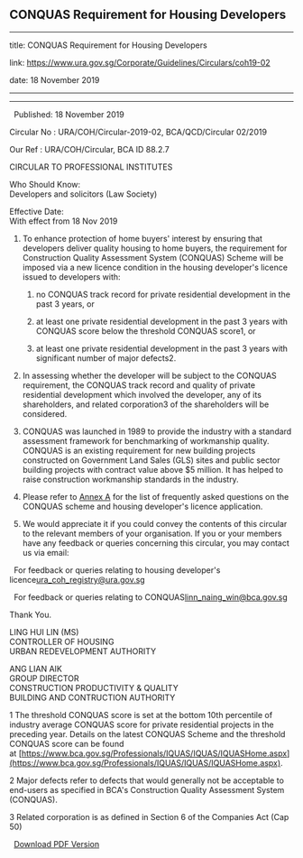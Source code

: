 ## CONQUAS Requirement for Housing Developers
---
title: CONQUAS Requirement for Housing Developers

link: https://www.ura.gov.sg/Corporate/Guidelines/Circulars/coh19-02

date: 18 November 2019

---

------------------------------------------

  Published: 18 November 2019

Circular No : URA/COH/Circular-2019-02, BCA/QCD/Circular 02/2019

Our Ref : URA/COH/Circular, BCA ID 88.2.7

  

CIRCULAR TO PROFESSIONAL INSTITUTES

  

Who Should Know:  
Developers and solicitors (Law Society)

  

Effective Date:  
With effect from 18 Nov 2019

  

1.  To enhance protection of home buyers' interest by ensuring that developers deliver quality housing to home buyers, the requirement for Construction Quality Assessment System (CONQUAS) Scheme will be imposed via a new licence condition in the housing developer's licence issued to developers with:  
      
    1.  no CONQUAS track record for private residential development in the past 3 years, or
      
    3.  at least one private residential development in the past 3 years with CONQUAS score below the threshold CONQUAS score1, or
      
    5.  at least one private residential development in the past 3 years with significant number of major defects2.
2.  In assessing whether the developer will be subject to the CONQUAS requirement, the CONQUAS track record and quality of private residential development which involved the developer, any of its shareholders, and related corporation3 of the shareholders will be considered.
  
4.  CONQUAS was launched in 1989 to provide the industry with a standard assessment framework for benchmarking of workmanship quality. CONQUAS is an existing requirement for new building projects constructed on Government Land Sales (GLS) sites and public sector building projects with contract value above $5 million. It has helped to raise construction workmanship standards in the industry.
  
6.  Please refer to [Annex A](https://www.ura.gov.sg/-/media/Corporate/Guidelines/Development-control/Circulars/2019/Nov/coh19-02/coh19-02-Annex-A.pdf) for the list of frequently asked questions on the CONQUAS scheme and housing developer's licence application.
  
8.  We would appreciate it if you could convey the contents of this circular to the relevant members of your organisation. If you or your members have any feedback or queries concerning this circular, you may contact us via email:

  For feedback or queries relating to housing developer's licence[ura\_coh\_registry@ura.gov.sg](https://www.ura.gov.sgmailto:ura_coh_registry@ura.gov.sg)

  For feedback or queries relating to CONQUAS[linn\_naing\_win@bca.gov.sg](https://www.ura.gov.sgmailto:linn_naing_win@bca.gov.sg)

Thank You.  
  
LING HUI LIN (MS)  
CONTROLLER OF HOUSING  
URBAN REDEVELOPMENT AUTHORITY  
  
  
ANG LIAN AIK  
GROUP DIRECTOR  
CONSTRUCTION PRODUCTIVITY & QUALITY  
BUILDING AND CONTRUCTION AUTHORITY



1 The threshold CONQUAS score is set at the bottom 10th percentile of industry average CONQUAS score for private residential projects in the preceding year. Details on the latest CONQUAS Scheme and the threshold CONQUAS score can be found at [https://www.bca.gov.sg/Professionals/IQUAS/IQUAS/IQUASHome.aspx](https://www.bca.gov.sg/Professionals/IQUAS/IQUAS/IQUASHome.aspx).

2 Major defects refer to defects that would generally not be acceptable to end-users as specified in BCA's Construction Quality Assessment System (CONQUAS).

3 Related corporation is as defined in Section 6 of the Companies Act (Cap 50)

  



  [Download PDF Version](https://www.ura.gov.sg/services/download_file.aspx?f={5E17CAEE-4B86-49E5-B885-C493ECEF33BA})


